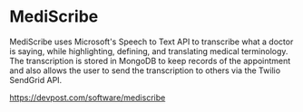 # MediScribe
MediScribe uses Microsoft's Speech to Text API to transcribe what a doctor is saying, while highlighting, defining, and translating medical terminology. The transcription is stored in MongoDB to keep records of the appointment and also allows the user to send the transcription to others via the Twilio SendGrid API.

https://devpost.com/software/mediscribe

